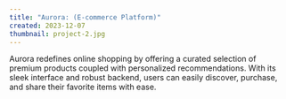 ```yaml
---
title: "Aurora: (E-commerce Platform)"
created: 2023-12-07
thumbnail: project-2.jpg
---
```


Aurora redefines online shopping by offering a curated selection of
premium products coupled with personalized recommendations. With its
sleek interface and robust backend, users can easily discover,
purchase, and share their favorite items with ease.

